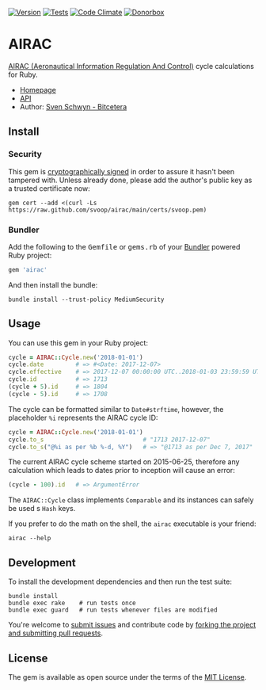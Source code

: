 [![Version](https://img.shields.io/gem/v/airac.svg?style=flat)](https://rubygems.org/gems/airac)
[![Tests](https://img.shields.io/github/workflow/status/svoop/airac/Test.svg?style=flat&label=tests)](https://github.com/svoop/airac/actions?workflow=Test)
[![Code Climate](https://img.shields.io/codeclimate/maintainability/svoop/airac.svg?style=flat)](https://codeclimate.com/github/svoop/airac/)
[![Donorbox](https://img.shields.io/badge/donate-on_donorbox-yellow.svg)](https://donorbox.org/bitcetera)

# AIRAC

[AIRAC (Aeronautical Information Regulation And Control)](https://en.wikipedia.org/wiki/Aeronautical_Information_Publication) cycle calculations for Ruby.

* [Homepage](https://github.com/svoop/airac)
* [API](https://www.rubydoc.info/gems/airac)
* Author: [Sven Schwyn - Bitcetera](https://bitcetera.com)

## Install

### Security

This gem is [cryptographically signed](https://guides.rubygems.org/security/#using-gems) in order to assure it hasn't been tampered with. Unless already done, please add the author's public key as a trusted certificate now:

```
gem cert --add <(curl -Ls https://raw.github.com/svoop/airac/main/certs/svoop.pem)
```

### Bundler

Add the following to the <tt>Gemfile</tt> or <tt>gems.rb</tt> of your [Bundler](https://bundler.io) powered Ruby project:

```ruby
gem 'airac'
```

And then install the bundle:

```
bundle install --trust-policy MediumSecurity
```

## Usage

You can use this gem in your Ruby project:

```ruby
cycle = AIRAC::Cycle.new('2018-01-01')
cycle.date         # => #<Date: 2017-12-07>
cycle.effective    # => 2017-12-07 00:00:00 UTC..2018-01-03 23:59:59 UTC
cycle.id           # => 1713
(cycle + 5).id     # => 1804
(cycle - 5).id     # => 1708
```

The cycle can be formatted similar to `Date#strftime`, however, the placeholder `%i` represents the AIRAC cycle ID:

```ruby
cycle = AIRAC::Cycle.new('2018-01-01')
cycle.to_s                            # "1713 2017-12-07"
cycle.to_s("@%i as per %b %-d, %Y")   # => "@1713 as per Dec 7, 2017"
```

The current AIRAC cycle scheme started on 2015-06-25, therefore any calculation which leads to dates prior to inception will cause an error:

```ruby
(cycle - 100).id   # => ArgumentError
```

The `AIRAC::Cycle` class implements `Comparable` and its instances can safely be used s `Hash` keys.

If you prefer to do the math on the shell, the `airac` executable is your friend:

```shell
airac --help
```

## Development

To install the development dependencies and then run the test suite:

```
bundle install
bundle exec rake    # run tests once
bundle exec guard   # run tests whenever files are modified
```

You're welcome to [submit issues](https://github.com/svoop/airac/issues) and contribute code by [forking the project and submitting pull requests](https://docs.github.com/en/get-started/quickstart/fork-a-repo).

## License

The gem is available as open source under the terms of the [MIT License](http://opensource.org/licenses/MIT).
